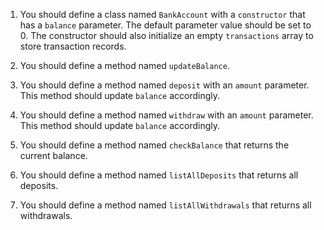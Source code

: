 1. You should define a class named `BankAccount` with a `constructor` that has a `balance` parameter. The default parameter value should be set to 0. The constructor should also initialize an empty `transactions` array to store transaction records.

2. You should define a method named `updateBalance`.

3. You should define a method named `deposit` with an `amount` parameter. This method should update `balance` accordingly.

4. You should define a method named `withdraw` with an `amount` parameter. This method should update `balance` accordingly.

5. You should define a method named `checkBalance` that returns the current balance.

6. You should define a method named `listAllDeposits` that returns all deposits.

7. You should define a method named `listAllWithdrawals` that returns all withdrawals.

